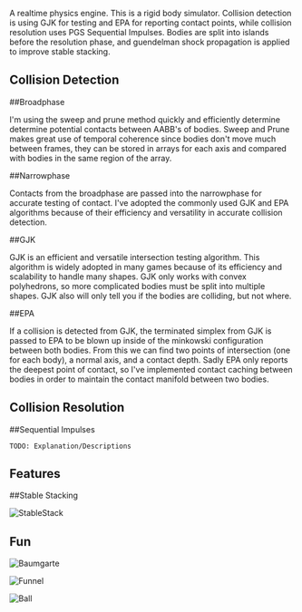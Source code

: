 
A realtime physics engine. This is a rigid body simulator. Collision detection is using GJK for testing and EPA for reporting contact points, while collision resolution uses PGS Sequential Impulses. Bodies are split into islands before the resolution phase, and guendelman shock propagation is applied to improve stable stacking. 


Collision Detection
-------------

##Broadphase

I'm using the sweep and prune method quickly and efficiently determine determine potential contacts between AABB's of bodies. Sweep and Prune makes great use of temporal coherence since bodies don't move much between frames, they can be stored in arrays for each axis and compared with bodies in the same region of the array.

##Narrowphase

Contacts from the broadphase are passed into the narrowphase for accurate testing of contact. I've adopted the commonly used GJK and EPA algorithms because of their efficiency and versatility in accurate collision detection.

##GJK

GJK is an efficient and versatile intersection testing algorithm. This algorithm is widely adopted in many games because of its efficiency and scalability to handle many shapes. GJK only works with convex polyhedrons, so more complicated bodies must be split into multiple shapes. GJK also will only tell you if the bodies are colliding, but not where.

##EPA

If a collision is detected from GJK, the terminated simplex from GJK is passed to EPA to be blown up inside of the minkowski configuration between both bodies. From this we can find two points of intersection (one for each body), a normal axis, and a contact depth. Sadly EPA only reports the deepest point of contact, so I've implemented contact caching between bodies in order to maintain the contact manifold between two bodies.

Collision Resolution
-------------


##Sequential Impulses

	TODO: Explanation/Descriptions


Features
---------

##Stable Stacking

![StableStack](screenshots/stable-stack.gif)

Fun
-------

![Baumgarte](screenshots/baumgarte.gif)

![Funnel](screenshots/funnel.gif)

![Ball](screenshots/ballrolling.gif)
